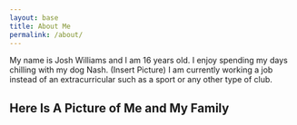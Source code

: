 ```yaml
---
layout: base
title: About Me
permalink: /about/
---
```


My name is Josh Williams and I am 16 years old. I enjoy spending my days chilling with my dog Nash. (Insert Picture) I am currently working a job instead of an extracurricular such as a sport or any other type of club.


## Here Is A Picture of Me and My Family

